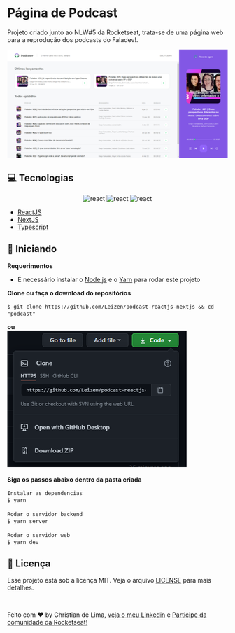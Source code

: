 # Página de Podcast

Projeto criado junto ao NLW#5 da Rocketseat, trata-se de uma página web para a reprodução dos podcasts do Faladev!.

![alt text](https://github.com/Leizen/podcast-reactjs-nextjs/blob/main/git-images/podcast-index.png)

## 💻 Tecnologias

<p align="center">
  <img src="https://upload.wikimedia.org/wikipedia/commons/a/a7/React-icon.svg" alt="react" width="100rem"/>
  <img src="https://cdn.worldvectorlogo.com/logos/nextjs-3.svg" alt="react" width="100rem"/>
  <img src="https://cdn.worldvectorlogo.com/logos/typescript.svg" alt="react" width="60rem"/>
</p>

- <a href="https://pt-br.reactjs.org/">ReactJS</a>
- <a href="https://nextjs.org/">NextJS</a>
- <a href="https://www.typescriptlang.org/">Typescript</a>

## 🚀 Iniciando

<strong>Requerimentos</strong>

- É necessário instalar o <a href="https://nodejs.org/en/">Node.js</a> e o <a href="https://yarnpkg.com/">Yarn</a> para rodar este projeto

<strong>Clone ou faça o download do repositórios</strong>
```
$ git clone https://github.com/Leizen/podcast-reactjs-nextjs && cd "podcast"
```
<strong>ou</strong>
<br>
![alt text](https://github.com/Leizen/podcast-reactjs-nextjs/blob/main/git-images/git-download.png)
<br>
<br>
<strong>Siga os passos abaixo dentro da pasta criada</strong>

```
Instalar as dependencias
$ yarn

Rodar o servidor backend
$ yarn server

Rodar o servidor web
$ yarn dev
```

## 📝 Licença 
Esse projeto está sob a licença MIT. Veja o arquivo <a href="https://github.com/Leizen/podcast-reactjs-nextjs/blob/main/LICENSE.md">LICENSE</a> para mais detalhes.

<br/>

Feito com ♥ by Christian de Lima, <a href="https://www.linkedin.com/in/christian-de-lima-3678a314a/">veja o meu Linkedin</a> e <a href="https://rocketseat.com.br/">Participe da comunidade da Rocketseat!</a>
